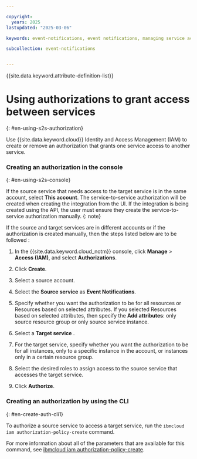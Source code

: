 ```yaml
---

copyright:
  years: 2025
lastupdated: "2025-03-06"

keywords: event-notifications, event notifications, managing service access, iam, account, authorizations, s2s

subcollection: event-notifications


---
```


{{site.data.keyword.attribute-definition-list}}


# Using authorizations to grant access between services
{: #en-using-s2s-authorization}

Use {{site.data.keyword.cloud}} Identity and Access Management (IAM) to create or remove an authorization that grants one service access to another service.

### Creating an authorization in the console
{: #en-using-s2s-console}

If the source service that needs access to the target service is in the same account, select **This account**. The service-to-service authorization will be created when creating the integration from the UI. If the integration is being created using the API, the user must ensure they create the service-to-service authorization manually.
{: note}

If the source and target services are in different accounts or if the authorization is created manually, then the steps listed below are to be followed : 

1. In the {{site.data.keyword.cloud_notm}} console, click **Manage** > **Access (IAM)**, and select **Authorizations**.

1. Click **Create**.

1. Select a source account.

1. Select the **Source service** as **Event Notifications**.

1. Specify whether you want the authorization to be for all resources or Resources based on selected attributes. If you selected Resources based on selected attributes, then specify the **Add attributes**: only source resource group or only source service instance.

1. Select a **Target service** .

1. For the target service, specify whether you want the authorization to be for all instances, only to a specific instance in the account, or instances only in a certain resource group.

1. Select the desired roles to assign access to the source service that accesses the target service.

1. Click **Authorize**.

### Creating an authorization by using the CLI
{: #en-create-auth-cli1}

To authorize a source service to access a target service, run the `ibmcloud iam authorization-policy-create` command.

For more information about all of the parameters that are available for this command, see [ibmcloud iam authorization-policy-create](/docs/cli?topic=cli-ibmcloud_commands_iam#ibmcloud_iam_authorization_policy_create).

